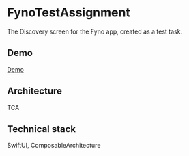 # FynoTestAssignment
The Discovery screen for the Fyno app, created as a test task.

## Demo
[Demo](https://drive.google.com/file/d/1sgShKRPG9Fa-fgZrJelZFqY0vahXZ3g2/view?usp=sharing)

## Architecture
TCA

## Technical stack
SwiftUI, ComposableArchitecture
